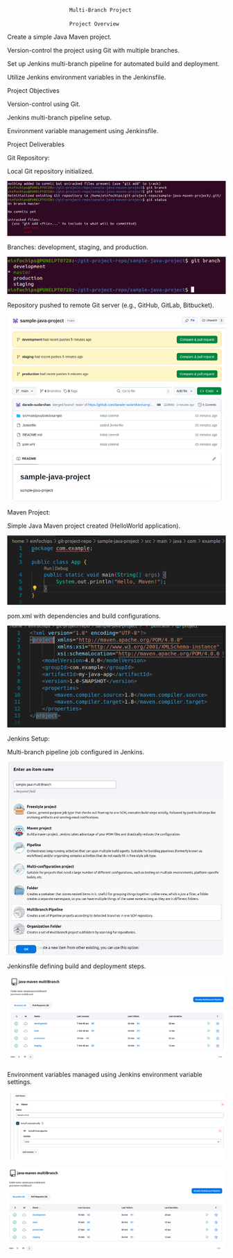                         Multi-Branch Project
                        
                        Project Overview

Create a simple Java Maven project.


Version-control the project using Git with multiple branches.


Set up Jenkins multi-branch pipeline for automated build and deployment.


Utilize Jenkins environment variables in the Jenkinsfile.


Project Objectives

Version-control using Git.

Jenkins multi-branch pipeline setup.

Environment variable management using Jenkinsfile.


Project Deliverables

Git Repository:

Local Git repository initialized.

![alt text](img/image-1.png)

Branches: development, staging, and production.

![alt text](img/image-2.png)

Repository pushed to remote Git server (e.g., GitHub, GitLab, 
Bitbucket).

![alt text](img/image-4.png)

Maven Project:

Simple Java Maven project created (HelloWorld application).

![alt text](img/image-7.png)

pom.xml with dependencies and build configurations.

![alt text](img/image-8.png)

Jenkins Setup:

Multi-branch pipeline job configured in Jenkins.

![alt text](img/image-3.png)

Jenkinsfile defining build and deployment steps.

![alt text](img/image-5.png)

Environment variables managed using Jenkins environment variable settings.

![alt text](img/image-6.png)

![alt text](img/image-9.png)